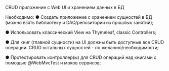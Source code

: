 CRUD приложение с Web UI и хранением данных в БД

Необходимо:
● Создать приложение с хранением сущностей в БД (можно
взять библиотеку и DAO/репозитории из прошлых занятий);

● Использовать классический View на Thymeleaf, classic
Controllers;

● Для книг (главной сущности) на UI должны быть доступные
все CRUD операции. CRUD остальных сущностей - по
желанию/необходимости;

● Протестировать контроллер(ы) для CRUD операций над
книгами с помощью @WebMvcTest и моков сервисов;
